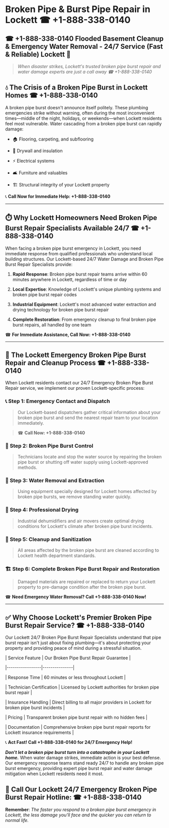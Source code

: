 # Broken Pipe & Burst Pipe Repair in Lockett ☎ +1-888-338-0140  
## ☎ +1-888-338-0140 Flooded Basement Cleanup & Emergency Water Removal - 24/7 Service (Fast & Reliable) Lockett 🚨  

> *When disaster strikes, Lockett's trusted broken pipe burst repair and water damage experts are just a call away ☎ +1-888-338-0140*  

## 💧 The Crisis of a Broken Pipe Burst in Lockett Homes ☎ +1-888-338-0140  

A broken pipe burst doesn't announce itself politely. These plumbing emergencies strike without warning, often during the most inconvenient times—middle of the night, holidays, or weekends—when Lockett residents feel most vulnerable. Water cascading from a broken pipe burst can rapidly damage:  

* 🏠 Flooring, carpeting, and subflooring  
* 🧱 Drywall and insulation  
* ⚡ Electrical systems  
* 🛋️ Furniture and valuables  
* 🏗️ Structural integrity of your Lockett property  

📞 **Call Now for Immediate Help: +1-888-338-0140**  

---  

## ⏱️ Why Lockett Homeowners Need Broken Pipe Burst Repair Specialists Available 24/7 ☎ +1-888-338-0140  

When facing a broken pipe burst emergency in Lockett, you need immediate response from qualified professionals who understand local building structures. Our Lockett-based 24/7 Water Damage and Broken Pipe Burst Repair Specialists provide:  

1. **Rapid Response**: Broken pipe burst repair teams arrive within 60 minutes anywhere in Lockett, regardless of time or day  
2. **Local Expertise**: Knowledge of Lockett's unique plumbing systems and broken pipe burst repair codes  
3. **Industrial Equipment**: Lockett's most advanced water extraction and drying technology for broken pipe burst repair  
4. **Complete Restoration**: From emergency cleanup to final broken pipe burst repairs, all handled by one team  

☎ **For Immediate Assistance, Call Now: +1-888-338-0140**  

---  

## 🔧 The Lockett Emergency Broken Pipe Burst Repair and Cleanup Process ☎ +1-888-338-0140  

When Lockett residents contact our 24/7 Emergency Broken Pipe Burst Repair service, we implement our proven Lockett-specific process:  

### 📞 Step 1: Emergency Contact and Dispatch  
> Our Lockett-based dispatchers gather critical information about your broken pipe burst and send the nearest repair team to your location immediately.  
> ☎ **Call Now: +1-888-338-0140**  

### 🚿 Step 2: Broken Pipe Burst Control  
> Technicians locate and stop the water source by repairing the broken pipe burst or shutting off water supply using Lockett-approved methods.  

### 🌊 Step 3: Water Removal and Extraction  
> Using equipment specially designed for Lockett homes affected by broken pipe bursts, we remove standing water quickly.  

### 💨 Step 4: Professional Drying  
> Industrial dehumidifiers and air movers create optimal drying conditions for Lockett's climate after broken pipe burst incidents.  

### 🧼 Step 5: Cleanup and Sanitization  
> All areas affected by the broken pipe burst are cleaned according to Lockett health department standards.  

### 🏗️ Step 6: Complete Broken Pipe Burst Repair and Restoration  
> Damaged materials are repaired or replaced to return your Lockett property to pre-damage condition after the broken pipe burst.  

☎ **Need Emergency Water Removal? Call +1-888-338-0140 Now!**  

---  

## ✅ Why Choose Lockett's Premier Broken Pipe Burst Repair Service? ☎ +1-888-338-0140  

Our Lockett 24/7 Broken Pipe Burst Repair Specialists understand that pipe burst repair isn't just about fixing plumbing—it's about protecting your property and providing peace of mind during a stressful situation.  

| Service Feature | Our Broken Pipe Burst Repair Guarantee |  
|-----------------|---------------|  
| Response Time | 60 minutes or less throughout Lockett |  
| Technician Certification | Licensed by Lockett authorities for broken pipe burst repair |  
| Insurance Handling | Direct billing to all major providers in Lockett for broken pipe burst incidents |  
| Pricing | Transparent broken pipe burst repair with no hidden fees |  
| Documentation | Comprehensive broken pipe burst repair reports for Lockett insurance requirements |  

📞 **Act Fast! Call +1-888-338-0140 for 24/7 Emergency Help!**  

***Don't let a broken pipe burst turn into a catastrophe in your Lockett home.*** When water damage strikes, immediate action is your best defense. Our emergency response teams stand ready 24/7 to handle any broken pipe burst emergency, providing expert pipe burst repair and water damage mitigation when Lockett residents need it most.  

## 📱 Call Our Lockett 24/7 Emergency Broken Pipe Burst Repair Hotline: ☎ +1-888-338-0140  

**Remember**: *The faster you respond to a broken pipe burst emergency in Lockett, the less damage you'll face and the quicker you can return to normal life.*